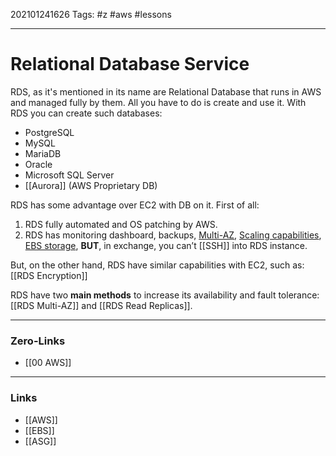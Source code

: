 202101241626
Tags: #z #aws #lessons 

---
# Relational Database Service

RDS, as it's mentioned in its name are Relational Database that runs in AWS and managed fully by them. All you have to do is create and use it. With RDS you can create such databases: 

- PostgreSQL 
- MySQL
- MariaDB
- Oracle
- Microsoft SQL Server
- [[Aurora]] (AWS Proprietary DB)

RDS has some advantage over EC2 with DB on it. First of all:
1. RDS fully automated and OS patching by AWS. 
2. RDS has monitoring dashboard, backups, [Multi-AZ](<RDS Multi-AZ>), [Scaling capabilities](<RDS Autoscaling>), [EBS storage](EBS), **BUT**, in exchange, you can’t [[SSH]] into RDS instance.

But, on the other hand, RDS have similar capabilities with EC2, such as: [[RDS Encryption]]

RDS have two **main methods** to increase its availability and fault tolerance: [[RDS Multi-AZ]] and [[RDS Read Replicas]]. 

---
### Zero-Links
- [[00 AWS]]
---
### Links
- [[AWS]]
- [[EBS]]
- [[ASG]]